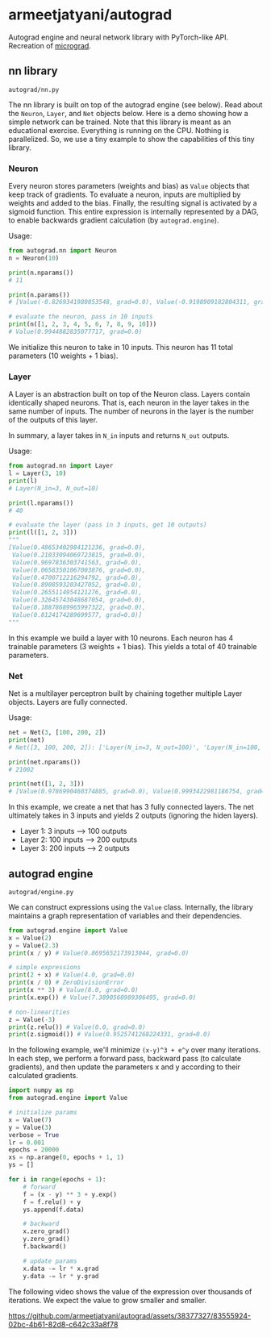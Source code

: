 # armeetjatyani/autograd

Autograd engine and neural network library with PyTorch-like API. Recreation of [micrograd](https://github.com/karpathy/micrograd).

## nn library

`autograd/nn.py`

The nn library is built on top of the autograd engine (see below). Read about the `Neuron`, `Layer`, and `Net` objects below. Here is a demo showing how a simple network can be trained. Note that this library is meant as an educational exercise. Everything is running on the CPU. Nothing is parallelized. So, we use a tiny example to show the capabilities of this tiny library.

### Neuron

Every neuron stores parameters (weights and bias) as `Value` objects that keep track of gradients. To evaluate a neuron, inputs are multiplied by weights and added to the bias. Finally, the resulting signal is activated by a sigmoid function. This entire expression is internally represented by a DAG, to enable backwards gradient calculation (by `autograd.engine`).

Usage:

```python
from autograd.nn import Neuron
n = Neuron(10)

print(n.nparams())
# 11

print(n.params())
# [Value(-0.8269341980053548, grad=0.0), Value(-0.9198909182804311, grad=0.0), Value(0.23878371951669064, grad=0.0), Value(-0.9616815732362081, grad=0.0), Value(0.7005652557465922, grad=0.0), Value(-0.34538779319877766, grad=0.0), Value(0.8949940702869532, grad=0.0), Value(-0.9398044368005902, grad=0.0), Value(0.009769044293206797, grad=0.0), Value(0.03367950339845449, grad=0.0), Value(0.0, grad=0.0)]

# evaluate the neuron, pass in 10 inputs
print(n([1, 2, 3, 4, 5, 6, 7, 8, 9, 10]))
# Value(0.9944882835077717, grad=0.0)
```

We initialize this neuron to take in 10 inputs. This neuron has 11 total parameters (10 weights + 1 bias).

### Layer

A Layer is an abstraction built on top of the Neuron class. Layers contain identically shaped neurons. That is, each neuron in the layer takes in the same number of inputs. The number of neurons in the layer is the number of the outputs of this layer.

In summary, a layer takes in `N_in` inputs and returns `N_out` outputs.

Usage:

```python
from autograd.nn import Layer
l = Layer(3, 10)
print(l)
# Layer(N_in=3, N_out=10)

print(l.nparams())
# 40

# evaluate the layer (pass in 3 inputs, get 10 outputs)
print(l([1, 2, 3]))
"""
[Value(0.48653402984121236, grad=0.0),
 Value(0.21033094069723815, grad=0.0),
 Value(0.9697836303741563, grad=0.0),
 Value(0.06583501067003876, grad=0.0),
 Value(0.4700712216294792, grad=0.0),
 Value(0.8908593203427052, grad=0.0),
 Value(0.2655114954121276, grad=0.0),
 Value(0.32645743048687054, grad=0.0),
 Value(0.18878689965997322, grad=0.0),
 Value(0.8124174289699577, grad=0.0)]
"""
```

In this example we build a layer with 10 neurons. Each neuron has 4 trainable parameters (3 weights + 1 bias). This yields a total of 40 trainable parameters.

### Net

Net is a multilayer perceptron built by chaining together multiple Layer objects. Layers are fully connected.

Usage:

```python
net = Net(3, [100, 200, 2])
print(net)
# Net([3, 100, 200, 2]): ['Layer(N_in=3, N_out=100)', 'Layer(N_in=100, N_out=200)', 'Layer(N_in=200, N_out=2)']]

print(net.nparams())
# 21002

print(net([1, 2, 3]))
# [Value(0.9786990460374885, grad=0.0), Value(0.9993422981186754, grad=0.0)]
```

In this example, we create a net that has 3 fully connected layers. The net ultimately takes in 3 inputs and yields 2 outputs (ignoring the hiden layers).

- Layer 1: 3 inputs --> 100 outputs
- Layer 2: 100 inputs --> 200 outputs
- Layer 3: 200 inputs --> 2 outputs

## autograd engine

`autograd/engine.py`

We can construct expressions using the `Value` class. Internally, the library maintains a graph representation of variables and their dependencies.

```python
from autograd.engine import Value
x = Value(2)
y = Value(2.3)
print(x / y) # Value(0.8695652173913044, grad=0.0)

# simple expressions
print(2 + x) # Value(4.0, grad=0.0)
print(x / 0) # ZeroDivisionError
print(x ** 3) # Value(8.0, grad=0.0)
print(x.exp()) # Value(7.3890560989306495, grad=0.0)

# non-linearities
z = Value(-3)
print(z.relu()) # Value(0.0, grad=0.0)
print(z.sigmoid()) # Value(0.9525741268224331, grad=0.0)
```

In the following example, we'll minimize `(x-y)^3 + e^y` over many iterations. In each step, we perform a forward pass, backward pass (to calculate gradients), and then update the parameters x and y according to their calculated gradients.

```python
import numpy as np
from autograd.engine import Value

# initialize params
x = Value(7)
y = Value(3)
verbose = True
lr = 0.001
epochs = 20000
xs = np.arange(0, epochs + 1, 1)
ys = []

for i in range(epochs + 1):
    # forward
    f = (x - y) ** 3 + y.exp()
    f = f.relu() + y
    ys.append(f.data)

    # backward
    x.zero_grad()
    y.zero_grad()
    f.backward()

    # update params
    x.data -= lr * x.grad
    y.data -= lr * y.grad
```

The following video shows the value of the expression over thousands of iterations. We expect the value to grow smaller and smaller.

https://github.com/armeetjatyani/autograd/assets/38377327/83555924-02bc-4b61-82d8-c642c33a8f78
